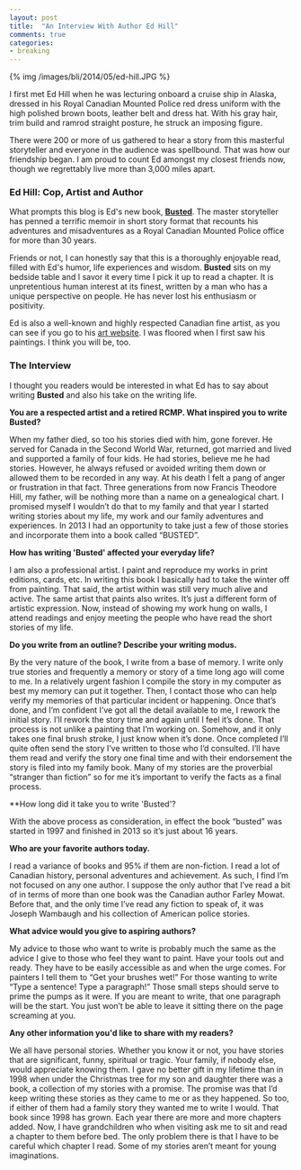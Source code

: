 ```yaml
---
layout: post
title: 	"An Interview With Author Ed Hill"
comments: true
categories:
- breaking
---
```


{% img /images/bli/2014/05/ed-hill.JPG %}

I first met Ed Hill when he was lecturing onboard a cruise ship in Alaska, dressed in his Royal Canadian Mounted Police red dress uniform with the high polished brown boots, leather belt and dress hat. With his gray hair, trim build and ramrod straight posture, he struck an imposing figure. 

<!--more-->

There were 200 or more of us gathered to hear a story from this masterful storyteller and everyone in the audience was spellbound. That was how our friendship began. I am proud to count Ed amongst my closest friends now, though we regrettably live more than 3,000 miles apart.

### Ed Hill: Cop, Artist and Author

What prompts this blog is Ed's new book, [**Busted**](http://www.amazon.com/Ed-Hill/e/B00JAM5M98/ref=sr_ntt_srch_lnk_3?qid=1400025469&sr=8-3). The master storyteller has penned a terrific memoir in short story format that recounts his adventures and misadventures as a Royal Canadian Mounted Police office for more than 30 years. 

Friends or not, I can honestly say that this is a thoroughly enjoyable read, filled with Ed's humor, life experiences and wisdom. **Busted** sits on my bedside table and I savor it every time I pick it up to read a chapter. It is unpretentious human interest at its finest, written by a man who has a unique perspective on people. He has never lost his enthusiasm or positivity. 

Ed is also a well-known and highly respected Canadian fine artist, as you can see if you go to his [art website](http://www.edhillart.com/). I was floored when I first saw his paintings. I think you will be, too. 

### The Interview

I thought you readers would be interested in what Ed has to say about writing **Busted** and also his take on the writing life. 


**You are a respected artist and a retired RCMP. What inspired you to write Busted?** When my father died, so too his stories died with him, gone forever.  He served for Canada in the Second World War, returned, got married and lived and supported a family of four kids.  He had stories, believe me he had stories.  However, he always refused or avoided writing them down or allowed them to be recorded in any way.  At his death I felt a pang of anger or frustration in that fact.  Three generations from now Francis Theodore Hill, my father, will be nothing more than a name on a genealogical chart.  I promised myself I wouldn’t do that to my family and that year I started writing stories about my life, my work and our family adventures and experiences.  In 2013 I had an opportunity to take just a few of those stories and incorporate them into a book called “BUSTED”.**How has writing 'Busted' affected your everyday life?**
I am also a professional artist.  I paint and reproduce my works in print editions, cards, etc.  In writing this book I basically had to take the winter off from painting.  That said, the artist within was still very much alive and active.  The same artist that paints also writes.  It’s just a different form of artistic expression.  Now, instead of showing my work hung on walls, I attend readings and enjoy meeting the people who have read the short stories of my life.**Do you write from an outline? Describe your writing modus.**
By the very nature of the book, I write from a base of memory.  I write only true stories and frequently a memory or story of a time long ago will come to me.  In a relatively urgent fashion I compile the story in my computer as best my memory can put it together.  Then, I contact those who can help verify my memories of that particular incident or happening.  Once that’s done, and I’m confident I’ve got all the detail available to me, I rework the initial story.  I’ll rework the story time and again until I feel it’s done.  That process is not unlike a painting that I’m working on.  Somehow, and it only takes one final brush stroke, I just know when it’s done.  Once completed I’ll quite often send the story I’ve written to those who I’d consulted.  I’ll have them read and verify the story one final time and with their endorsement the story is filed into my family book.  Many of my stories are the proverbial “stranger than fiction” so for me it’s important to verify the facts as a final process.**How long did it take you to write 'Busted'?With the above process as consideration, in effect the book “busted” was started in 1997 and finished in 2013 so it’s just about 16 years.**Who are your favorite authors today.**I read a variance of books and 95% if them are non-fiction.  I read a lot of Canadian history, personal adventures and achievement.  As such, I find I’m not focused on any one author.  I suppose the only author that I’ve read a bit of in terms of more than one book was the Canadian author Farley Mowat.  Before that, and the only time I’ve read any fiction to speak of, it was Joseph Wambaugh and his collection of American police stories.**What advice would you give to aspiring authors?**My advice to those who want to write is probably much the same as the advice I give to those who feel they want to paint.  Have your tools out and ready.  They have to be easily accessible as and when the urge comes.  For painters I tell them to “Get your brushes wet!”  For those wanting to write “Type a sentence!  Type a paragraph!”  Those small steps should serve to prime the pumps as it were.  If you are meant to write, that one paragraph will be the start.  You just won’t be able to leave it sitting there on the page screaming at you.**Any other information you'd like to share with my readers?**We all have personal stories.  Whether you know it or not, you have stories that are significant, funny, spiritual or tragic.  Your family, if nobody else, would appreciate knowing them.  I gave no better gift in my lifetime than in 1998 when under the Christmas tree for my son and daughter there was a book, a collection of my stories with a promise.  The promise was that I’d keep writing these stories as they came to me or as they happened.  So too, if either of them had a family story they wanted me to write I would.  That book since 1998 has grown.  Each year there are more and more chapters added.  Now, I have grandchildren who when visiting ask me to sit and read a chapter to them before bed.  The only problem there is that I have to be careful which chapter I read.  Some of my stories aren’t meant for young imaginations.
